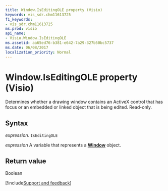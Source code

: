 ```yaml
---
title: Window.IsEditingOLE property (Visio)
keywords: vis_sdr.chm11613725
f1_keywords:
- vis_sdr.chm11613725
ms.prod: visio
api_name:
- Visio.Window.IsEditingOLE
ms.assetid: aa65ed76-b381-e642-7a29-327b50bc5737
ms.date: 06/08/2017
localization_priority: Normal
---
```



# Window.IsEditingOLE property (Visio)

Determines whether a drawing window contains an ActiveX control that has focus or an embedded or linked object that is being edited. Read-only.


## Syntax

_expression_. `IsEditingOLE`

_expression_ A variable that represents a **[Window](Visio.Window.md)** object.


## Return value

Boolean

[!include[Support and feedback](~/includes/feedback-boilerplate.md)]